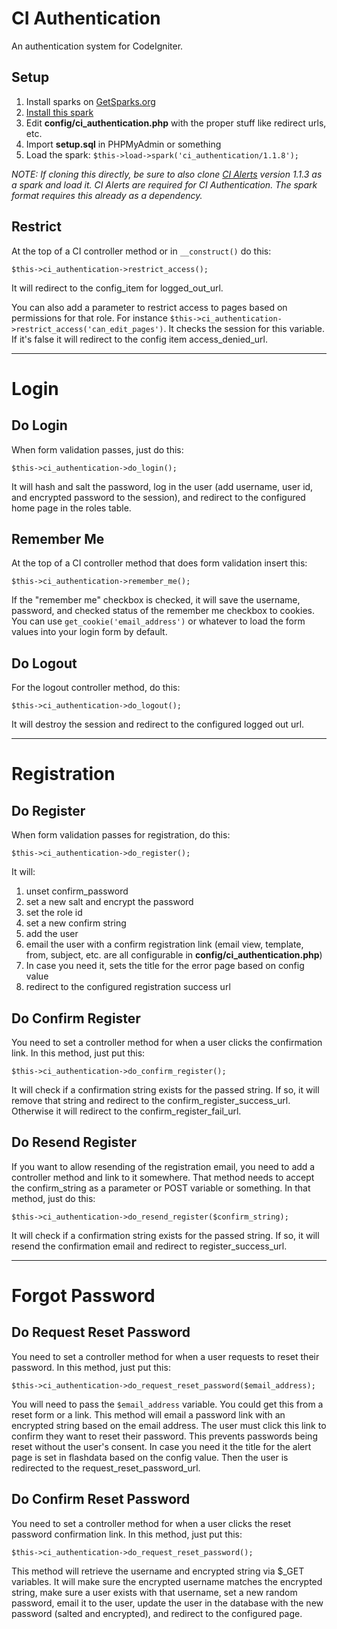 CI Authentication
============================

An authentication system for CodeIgniter.

Setup
----------------------------

1. Install sparks on [GetSparks.org](http://getsparks.org)
2. [Install this spark](http://getsparks.org/packages/ci_authentication/versions/HEAD/show)
2. Edit **config/ci_authentication.php** with the proper stuff like redirect urls, etc.
3. Import **setup.sql** in PHPMyAdmin or something
4. Load the spark: ```$this->load->spark('ci_authentication/1.1.8');```

*NOTE: If cloning this directly, be sure to also clone [CI Alerts](https://github.com/mikedfunk/CI-Alerts) version 1.1.3 as a spark and load it. CI Alerts are required for CI Authentication. The spark format requires this already as a dependency.*

Restrict
----------------------------

At the top of a CI controller method or in ```__construct()``` do this:

    $this->ci_authentication->restrict_access();

It will redirect to the config_item for logged_out_url.

You can also add a parameter to restrict access to pages based on permissions for that role. For instance ```$this->ci_authentication->restrict_access('can_edit_pages')```. It checks the session for this variable. If it's false it will redirect to the config item access_denied_url.

----------------------------

Login
============================

Do Login
----------------------------

When form validation passes, just do this:

    $this->ci_authentication->do_login();
    
It will hash and salt the password, log in the user (add username, user id, and encrypted password to the session), and redirect to the configured home page in the roles table.

Remember Me
----------------------------

At the top of a CI controller method that does form validation insert this:

    $this->ci_authentication->remember_me();
    
If the "remember me" checkbox is checked, it will save the username, password, and checked status of the remember me checkbox to cookies. You can use ```get_cookie('email_address')``` or whatever to load the form values into your login form by default.

Do Logout
----------------------------

For the logout controller method, do this:

    $this->ci_authentication->do_logout();
    
It will destroy the session and redirect to the configured logged out url.

----------------------------

Registration
============================

Do Register
----------------------------

When form validation passes for registration, do this:

    $this->ci_authentication->do_register();
    
It will:

1. unset confirm_password
2. set a new salt and encrypt the password
3. set the role id
4. set a new confirm string
5. add the user
6. email the user with a confirm registration link (email view, template, from, subject, etc. are all configurable in **config/ci_authentication.php**)
7. In case you need it, sets the title for the error page based on config value
8. redirect to the configured registration success url

Do Confirm Register
----------------------------

You need to set a controller method for when a user clicks the confirmation link. In this method, just put this:

    $this->ci_authentication->do_confirm_register();

It will check if a confirmation string exists for the passed string. If so, it will remove that string and redirect to the confirm_register_success_url. Otherwise it will redirect to the confirm_register_fail_url.

Do Resend Register
----------------------------

If you want to allow resending of the registration email, you need to add a controller method and link to it somewhere. That method needs to accept the confirm_string as a parameter or POST variable or something. In that method, just do this:

    $this->ci_authentication->do_resend_register($confirm_string);

It will check if a confirmation string exists for the passed string. If so, it will resend the confirmation email and redirect to register_success_url.

----------------------------

Forgot Password
============================

Do Request Reset Password
----------------------------

You need to set a controller method for when a user requests to reset their password. In this method, just put this:

    $this->ci_authentication->do_request_reset_password($email_address);

You will need to pass the ```$email_address``` variable. You could get this from a reset form or a link. This method will email a password link with an encrypted string based on the email address. The user must click this link to confirm they want to reset their password. This prevents passwords being reset without the user's consent. In case you need it the title for the alert page is set in flashdata based on the config value. Then the user is redirected to the request_reset_password_url.

Do Confirm Reset Password
----------------------------

You need to set a controller method for when a user clicks the reset password confirmation link. In this method, just put this:

    $this->ci_authentication->do_request_reset_password();

This method will retrieve the username and encrypted string via $_GET variables. It will make sure the encrypted username matches the encrypted string, make sure a user exists with that username, set a new random password, email it to the user, update the user in the database with the new password (salted and encrypted), and redirect to the configured page.